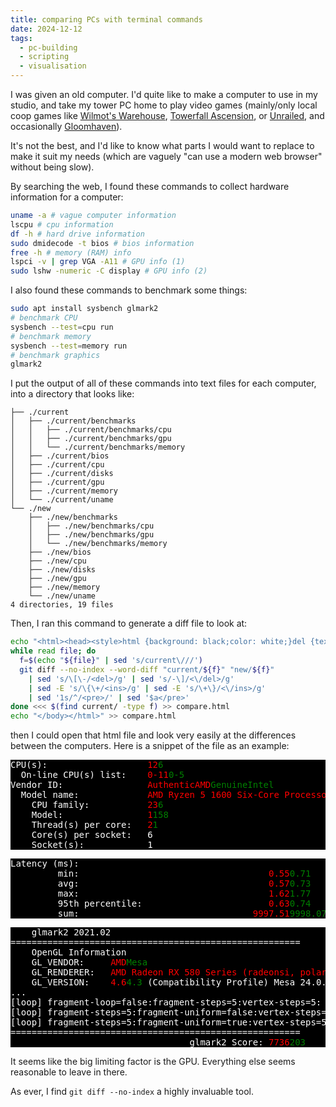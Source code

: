 ```yaml
---
title: comparing PCs with terminal commands
date: 2024-12-12
tags:
  - pc-building
  - scripting
  - visualisation
---
```

I was given an old computer. I'd quite like to make a computer to use in my studio, and take my tower PC home to play video games (mainly/only local coop games like [Wilmot's Warehouse](https://www.wilmotswarehouse.com/), [Towerfall Ascension](https://maddymakesgamesinc.itch.io/towerfall), or [Unrailed](https://unrailed-game.com/unrailed.html), and occasionally [Gloomhaven](https://store.steampowered.com/app/780290/Gloomhaven/)).

It's not the best, and I'd like to know what parts I would want to replace to make it suit my needs (which are vaguely "can use a modern web browser" without being slow).

By searching the web, I found these commands to collect hardware information for a computer:

```bash
uname -a # vague computer information
lscpu # cpu information
df -h # hard drive information
sudo dmidecode -t bios # bios information
free -h # memory (RAM) info
lspci -v | grep VGA -A11 # GPU info (1)
sudo lshw -numeric -C display # GPU info (2)
```

I also found these commands to benchmark some things:

```bash
sudo apt install sysbench glmark2
# benchmark CPU
sysbench --test=cpu run
# benchmark memory
sysbench --test=memory run
# benchmark graphics
glmark2
```

I put the output of all of these commands into text files for each computer, into a directory that looks like:

```text
├── ./current
│   ├── ./current/benchmarks
│   │   ├── ./current/benchmarks/cpu
│   │   ├── ./current/benchmarks/gpu
│   │   └── ./current/benchmarks/memory
│   ├── ./current/bios
│   ├── ./current/cpu
│   ├── ./current/disks
│   ├── ./current/gpu
│   ├── ./current/memory
│   └── ./current/uname
└── ./new
    ├── ./new/benchmarks
    │   ├── ./new/benchmarks/cpu
    │   ├── ./new/benchmarks/gpu
    │   └── ./new/benchmarks/memory
    ├── ./new/bios
    ├── ./new/cpu
    ├── ./new/disks
    ├── ./new/gpu
    ├── ./new/memory
    └── ./new/uname
4 directories, 19 files
```

Then, I ran this command to generate a diff file to look at:

```bash
echo "<html><head><style>html {background: black;color: white;}del {text-decoration: none;color: red;}ins {color: green;text-decoration: none;}</style></head><body>" > compare.html
while read file; do
  f=$(echo "${file}" | sed 's/current\///')
  git diff --no-index --word-diff "current/${f}" "new/${f}"
    | sed 's/\[\-/<del>/g' | sed 's/-\]/<\/del>/g'
    | sed -E 's/\{\+/<ins>/g' | sed -E 's/\+\}/<\/ins>/g'
    | sed '1s/^/<pre>/' | sed '$a</pre>'
done <<< $(find current/ -type f) >> compare.html
echo "</body></html>" >> compare.html 
```

then I could open that html file and look very easily at the differences between the computers. Here is a snippet of the file as an example:

<div id="comparing-pcs-diff-section">
<style>
#comparing-pcs-diff-section > pre {background: black;color: white;}
#comparing-pcs-diff-section del {text-decoration: none;color: red;}
#comparing-pcs-diff-section ins {color: green;text-decoration: none;}
</style>
<pre>CPU(s):                   <del>12</del><ins>6</ins>
  On-line CPU(s) list:    <del>0-11</del><ins>0-5</ins>
Vendor ID:                <del>AuthenticAMD</del><ins>GenuineIntel</ins>
  Model name:             <del>AMD Ryzen 5 1600 Six-Core Processor</del><ins>Intel(R) Core(TM) i5-9400F CPU @ 2.90GHz</ins>
    CPU family:           <del>23</del><ins>6</ins>
    Model:                <del>1</del><ins>158</ins>
    Thread(s) per core:   <del>2</del><ins>1</ins>
    Core(s) per socket:   6
    Socket(s):            1
</pre>
<pre>Latency (ms):
         min:                                    <del>0.55</del><ins>0.71</ins>
         avg:                                    <del>0.57</del><ins>0.73</ins>
         max:                                    <del>1.62</del><ins>1.77</ins>
         95th percentile:                        <del>0.63</del><ins>0.74</ins>
         sum:                                 <del>9997.51</del><ins>9998.07</ins>
</pre>
<pre>
    glmark2 2021.02
=======================================================
    OpenGL Information
    GL_VENDOR:     <del>AMD</del><ins>Mesa</ins>
    GL_RENDERER:   <del>AMD Radeon RX 580 Series (radeonsi, polaris10, LLVM 15.0.7, DRM 3.57, 6.9.3-76060903-generic)</del><ins>NV106</ins>
    GL_VERSION:    <del>4.6</del><ins>4.3</ins> (Compatibility Profile) Mesa 24.0.3-1pop1~1711635559~22.04~7a9f319
...
[loop] fragment-loop=false:fragment-steps=5:vertex-steps=5: FPS: <del>9303</del><ins>213</ins> FrameTime: <del>0.107</del><ins>4.695</ins> ms
[loop] fragment-steps=5:fragment-uniform=false:vertex-steps=5: FPS: <del>8108</del><ins>144</ins> FrameTime: <del>0.123</del><ins>6.944</ins> ms
[loop] fragment-steps=5:fragment-uniform=true:vertex-steps=5: FPS: <del>7987</del><ins>240</ins> FrameTime: <del>0.125</del><ins>4.167</ins> ms
=======================================================
                                  glmark2 Score: <del>7736</del><ins>203</ins>
</pre>
</div>

It seems like the big limiting factor is the GPU. Everything else seems reasonable to leave in there.

As ever, I find `git diff --no-index` a highly invaluable tool.

